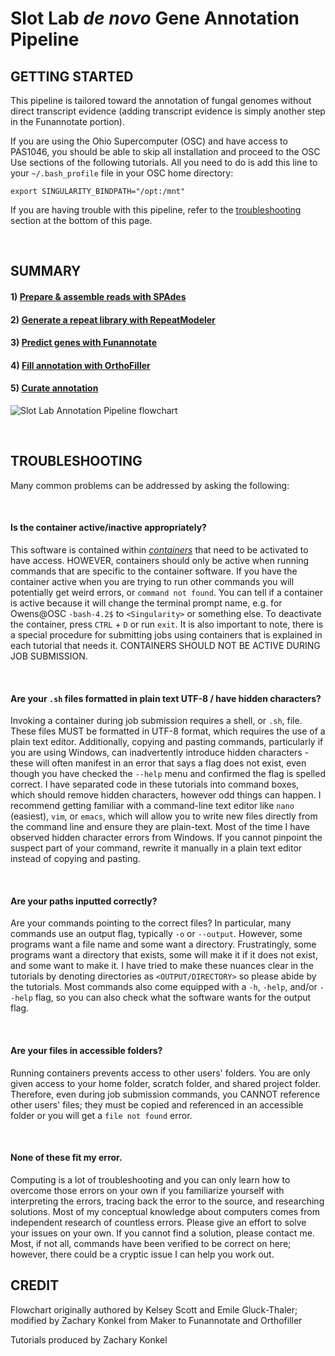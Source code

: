 # Slot Lab *de novo* Gene Annotation Pipeline
## GETTING STARTED
This pipeline is tailored toward the annotation of fungal genomes without direct transcript evidence (adding transcript evidence is simply another step in the Funannotate portion).

If you are using the Ohio Supercomputer (OSC) and have access to PAS1046, you should be able to skip all installation and proceed to the OSC Use sections of the following tutorials. All you need to do is add this line to your `~/.bash_profile` file in your OSC home directory:
```
export SINGULARITY_BINDPATH="/opt:/mnt"
```

If you are having trouble with this pipeline, refer to the [troubleshooting](https://gitlab.com/xonq/tutorials/-/blob/master/annotationPipeline.md#troubleshooting) section at the bottom of this page.

<br />

## SUMMARY
#### 1) [Prepare & assemble reads with SPAdes](https://gitlab.com/xonq/tutorials/-/blob/master/assembly.md)
#### 2) [Generate a repeat library with RepeatModeler](https://gitlab.com/xonq/tutorials/-/blob/master/repeatmodeler.md)
#### 3) [Predict genes with Funannotate](https://gitlab.com/xonq/tutorials/-/blob/master/funannotate.md)
#### 4) [Fill annotation with OrthoFiller](https://gitlab.com/xonq/tutorials/-/blob/master/orthofiller.md)
#### 5) [Curate annotation](https://gitlab.com/xonq/tutorials/-/blob/master/annotationCuration.md)

![Slot Lab Annotation Pipeline flowchart](https://gitlab.com/xonq/tutorials/-/raw/master/image/annotationPipeline.png "Flowchart")

<br />

## TROUBLESHOOTING
Many common problems can be addressed by asking the following:

<br />

#### Is the container active/inactive appropriately?
This software is contained within [*containers*](https://gitlab.com/xonq/tutorials/-/blob/master/containers.md) that need to be activated to have access. HOWEVER, containers should only be active when running commands that are specific to the container software. If you have the container active when you are trying to run other commands you will potentially get weird errors, or `command not found`. You can tell if a container is active because it will change the terminal prompt name, e.g. for Owens@OSC `-bash-4.2$` to `<Singularity>` or something else. To deactivate the container, press `CTRL` + `D` or run `exit`. It is also important to note, there is a special procedure for submitting jobs using containers that is explained in each tutorial that needs it. CONTAINERS SHOULD NOT BE ACTIVE DURING JOB SUBMISSION. 

<br />

#### Are your `.sh` files formatted in plain text UTF-8 / have hidden characters?
Invoking a container during job submission requires a shell, or `.sh`, file. These files MUST be formatted in UTF-8 format, which requires the use of a plain text editor. Additionally, copying and pasting commands, particularly if you are using Windows, can inadvertently introduce hidden characters - these will often manifest in an error that says a flag does not exist, even though you have checked the `--help` menu and confirmed the flag is spelled correct. I have separated code in these tutorials into command boxes, which should remove hidden characters, however odd things can happen. I recommend getting familiar with a command-line text editor like `nano` (easiest), `vim`, or `emacs`, which will allow you to write new files directly from the command line and ensure they are plain-text. Most of the time I have observed hidden character errors from Windows. If you cannot pinpoint the suspect part of your command, rewrite it manually in a plain text editor instead of copying and pasting.

<br />

#### Are your paths inputted correctly?
Are your commands pointing to the correct files? In particular, many commands use an output flag, typically `-o` or `--output`. However, some programs want a file name and some want a directory. Frustratingly, some programs want a directory that exists, some will make it if it does not exist, and some want to make it. I have tried to make these nuances clear in the tutorials by denoting directories as `<OUTPUT/DIRECTORY>` so please abide by the tutorials. Most commands also come equipped with a `-h`, `-help`, and/or `--help` flag, so you can also check what the software wants for the output flag.

<br />

#### Are your files in accessible folders?
Running containers prevents access to other users' folders. You are only given access to your home folder, scratch folder, and shared project folder. Therefore, even during job submission commands, you CANNOT reference other users' files; they must be copied and referenced in an accessible folder or you will get a `file not found` error.

<br />

#### None of these fit my error.
Computing is a lot of troubleshooting and you can only learn how to overcome those errors on your own if you familiarize yourself with interpreting the errors, tracing back the error to the source, and researching solutions. Most of my conceptual knowledge about computers comes from independent research of countless errors. Please give an effort to solve your issues on your own. If you cannot find a solution, please contact me. Most, if not all, commands have been verified to be correct on here; however, there could be a cryptic issue I can help you work out.

## CREDIT
Flowchart originally authored by Kelsey Scott and Emile Gluck-Thaler; modified by Zachary Konkel from Maker to Funannotate and Orthofiller

Tutorials produced by Zachary Konkel

